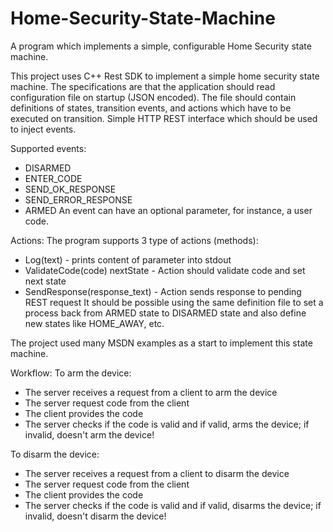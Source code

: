 # Home-Security-State-Machine
A program which implements a simple, configurable Home Security state machine.

This project uses C++ Rest SDK to implement a simple home security state machine.
The specifications are that the application should read configuration file on startup (JSON encoded). The file should contain definitions of states, transition events, and actions which have to be executed on transition. Simple HTTP REST interface which should be used to inject events.

Supported events:
- DISARMED
- ENTER_CODE
- SEND_OK_RESPONSE
- SEND_ERROR_RESPONSE
- ARMED
An event can have an optional parameter, for instance, a user code.

Actions:
The program supports 3 type of actions (methods):
- Log(text) - prints content of parameter into stdout
- ValidateCode(code) nextState - Action should validate code and set next state
- SendResponse(response_text) - Action sends response to pending REST request
It should be possible using the same definition file to set a process back from ARMED
state to DISARMED state and also define new states like HOME_AWAY, etc.

The project used many MSDN examples as a start to implement this state machine.

Workflow:
To arm the device:
- The server receives a request from a client to arm the device
- The server request code from the client
- The client provides the code
- The server checks if the code is valid and if valid, arms the device; if invalid, doesn't arm the device!

To disarm the device:
- The server receives a request from a client to disarm the device
- The server request code from the client
- The client provides the code
- The server checks if the code is valid and if valid, disarms the device; if invalid, doesn't disarm the device!
